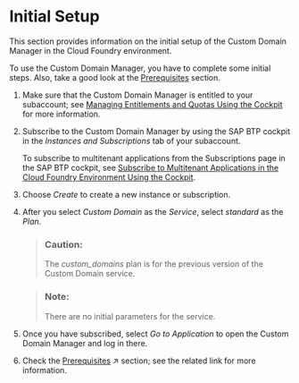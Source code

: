 <!-- loio1deab96e7aec447fbf8b683ba91a42e0 -->

# Initial Setup

This section provides information on the initial setup of the Custom Domain Manager in the Cloud Foundry environment.

To use the Custom Domain Manager, you have to complete some initial steps. Also, take a good look at the [Prerequisites](prerequisites-b791984.md) section.

1.  Make sure that the Custom Domain Manager is entitled to your subaccount; see [Managing Entitlements and Quotas Using the Cockpit](https://help.sap.com/docs/btp/sap-business-technology-platform/managing-entitlements-and-quotas-using-cockpit?version=Cloud) for more information.

2.  Subscribe to the Custom Domain Manager by using the SAP BTP cockpit in the *Instances and Subscriptions* tab of your subaccount.

    To subscribe to multitenant applications from the Subscriptions page in the SAP BTP cockpit, see [Subscribe to Multitenant Applications in the Cloud Foundry Environment Using the Cockpit](https://help.sap.com/products/BTP/65de2977205c403bbc107264b8eccf4b/7a3e39622be14413b2a4df7c02ca1170.html?version=Cloud).

3.  Choose *Create* to create a new instance or subscription.

4.  After you select *Custom Domain* as the *Service*, select *standard* as the *Plan*.

    > ### Caution:  
    > The *custom\_domains* plan is for the previous version of the Custom Domain service.

    > ### Note:  
    > There are no initial parameters for the service.

5.  Once you have subscribed, select *Go to Application* to open the Custom Domain Manager and log in there.

6.  Check the [Prerequisites](https://help.sap.com/viewer/74af813c7ee2457cb5eddca0cc70a0c1/Cloud/en-US/48cdbe7a64f3475586dc2f4d11c5603c.html "Before configuring custom domains, you have to make some preliminary steps and fulfill a number of prerequisites.") :arrow_upper_right: section; see the related link for more information.


